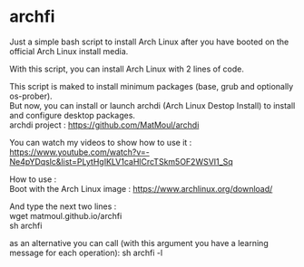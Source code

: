 # archfi

Just a simple bash script to install Arch Linux after you have booted on the official Arch Linux install media.

With this script, you can install Arch Linux with 2 lines of code.

This script is maked to install minimum packages (base, grub and optionally os-prober).<br />
But now, you can install or launch archdi (Arch Linux Destop Install) to install and configure desktop packages.<br />
archdi project : https://github.com/MatMoul/archdi

You can watch my videos to show how to use it :<br />
https://www.youtube.com/watch?v=-Ne4pYDqslc&list=PLytHgIKLV1caHlCrcTSkm5OF2WSVI1_Sq

How to use :<br />
Boot with the Arch Linux image : https://www.archlinux.org/download/

And type the next two lines :<br />
wget matmoul.github.io/archfi<br />
sh archfi

as an alternative you can call (with this argument you have a learning message for each operation):
sh archfi -l
